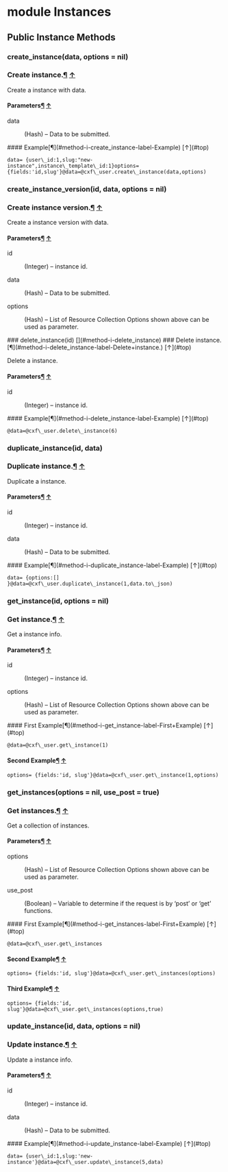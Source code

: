 # module Instances [](#module-Instances) [](#top)
 ## Public Instance Methods
 ### create_instance(data, options = nil) [](#method-i-create_instance)
 ### Create instance.[¶](#method-i-create_instance-label-Create+instance.) [↑](#top)

Create a instance with data.

#### Parameters[¶](#method-i-create_instance-label-Parameters) [↑](#top)
<dl class="rdoc-list note-list">
<dt>data
</dt>
<dd>
<p>(Hash) – Data to be submitted.</p>
</dd>
</dl>
#### Example[¶](#method-i-create_instance-label-Example) [↑](#top)

```
data= {user\_id:1,slug:"new-instance",instance\_template\_id:1}options= {fields:'id,slug'}@data=@cxf\_user.create\_instance(data,options)
```
 ### create_instance_version(id, data, options = nil) [](#method-i-create_instance_version)
 ### Create instance version.[¶](#method-i-create_instance_version-label-Create+instance+version.) [↑](#top)

Create a instance version with data.

#### Parameters[¶](#method-i-create_instance_version-label-Parameters) [↑](#top)
<dl class="rdoc-list note-list">
<dt>id
</dt>
<dd>
<p>(Integer) – instance id.</p>
</dd>
<dt>data
</dt>
<dd>
<p>(Hash) – Data to be submitted.</p>
</dd>
<dt>options
</dt>
<dd>
<p>(Hash) – List of Resource Collection Options shown above can be used as parameter.</p>
</dd>
</dl> ### delete_instance(id) [](#method-i-delete_instance)
 ### Delete instance.[¶](#method-i-delete_instance-label-Delete+instance.) [↑](#top)

Delete a instance.

#### Parameters[¶](#method-i-delete_instance-label-Parameters) [↑](#top)
<dl class="rdoc-list note-list">
<dt>id
</dt>
<dd>
<p>(Integer) – instance id.</p>
</dd>
</dl>
#### Example[¶](#method-i-delete_instance-label-Example) [↑](#top)

```
@data=@cxf\_user.delete\_instance(6)
```
 ### duplicate_instance(id, data) [](#method-i-duplicate_instance)
 ### Duplicate instance.[¶](#method-i-duplicate_instance-label-Duplicate+instance.) [↑](#top)

Duplicate a instance.

#### Parameters[¶](#method-i-duplicate_instance-label-Parameters) [↑](#top)
<dl class="rdoc-list note-list">
<dt>id
</dt>
<dd>
<p>(Integer) – instance id.</p>
</dd>
<dt>data
</dt>
<dd>
<p>(Hash) – Data to be submitted.</p>
</dd>
</dl>
#### Example[¶](#method-i-duplicate_instance-label-Example) [↑](#top)

```
data= {options:[] }@data=@cxf\_user.duplicate\_instance(1,data.to\_json)
```
 ### get_instance(id, options = nil) [](#method-i-get_instance)
 ### Get instance.[¶](#method-i-get_instance-label-Get+instance.) [↑](#top)

Get a instance info.

#### Parameters[¶](#method-i-get_instance-label-Parameters) [↑](#top)
<dl class="rdoc-list note-list">
<dt>id
</dt>
<dd>
<p>(Integer) – instance id.</p>
</dd>
<dt>options
</dt>
<dd>
<p>(Hash) – List of Resource Collection Options shown above can be used as parameter.</p>
</dd>
</dl>
#### First Example[¶](#method-i-get_instance-label-First+Example) [↑](#top)

```
@data=@cxf\_user.get\_instance(1)
```

#### Second Example[¶](#method-i-get_instance-label-Second+Example) [↑](#top)

```
options= {fields:'id, slug'}@data=@cxf\_user.get\_instance(1,options)
```
 ### get_instances(options = nil, use_post = true) [](#method-i-get_instances)
 ### Get instances.[¶](#method-i-get_instances-label-Get+instances.) [↑](#top)

Get a collection of instances.

#### Parameters[¶](#method-i-get_instances-label-Parameters) [↑](#top)
<dl class="rdoc-list note-list">
<dt>options
</dt>
<dd>
<p>(Hash) – List of Resource Collection Options shown above can be used as parameter.</p>
</dd>
<dt>use_post
</dt>
<dd>
<p>(Boolean) – Variable to determine if the request is by ‘post’ or ‘get’ functions.</p>
</dd>
</dl>
#### First Example[¶](#method-i-get_instances-label-First+Example) [↑](#top)

```
@data=@cxf\_user.get\_instances
```

#### Second Example[¶](#method-i-get_instances-label-Second+Example) [↑](#top)

```
options= {fields:'id, slug'}@data=@cxf\_user.get\_instances(options)
```

#### Third Example[¶](#method-i-get_instances-label-Third+Example) [↑](#top)

```
options= {fields:'id, slug'}@data=@cxf\_user.get\_instances(options,true)
```
 ### update_instance(id, data, options = nil) [](#method-i-update_instance)
 ### Update instance.[¶](#method-i-update_instance-label-Update+instance.) [↑](#top)

Update a instance info.

#### Parameters[¶](#method-i-update_instance-label-Parameters) [↑](#top)
<dl class="rdoc-list note-list">
<dt>id
</dt>
<dd>
<p>(Integer) – instance id.</p>
</dd>
<dt>data
</dt>
<dd>
<p>(Hash) – Data to be submitted.</p>
</dd>
</dl>
#### Example[¶](#method-i-update_instance-label-Example) [↑](#top)

```
data= {user\_id:1,slug:'new-instance'}@data=@cxf\_user.update\_instance(5,data)
```
 